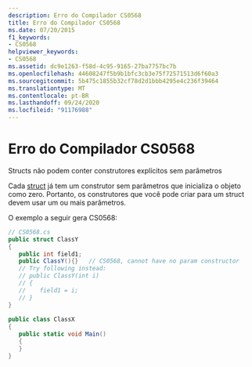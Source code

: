```yaml
---
description: Erro do Compilador CS0568
title: Erro do Compilador CS0568
ms.date: 07/20/2015
f1_keywords:
- CS0568
helpviewer_keywords:
- CS0568
ms.assetid: dc9e1263-f58d-4c95-9165-27ba7757bc7b
ms.openlocfilehash: 44608247f5b9b1bfc3cb3e75f72571513d6f60a3
ms.sourcegitcommit: 5b475c1855b32cf78d2d1bbb4295e4c236f39464
ms.translationtype: MT
ms.contentlocale: pt-BR
ms.lasthandoff: 09/24/2020
ms.locfileid: "91176988"
---
```

# <a name="compiler-error-cs0568"></a>Erro do Compilador CS0568

Structs não podem conter construtores explícitos sem parâmetros  
  
 Cada [struct](../language-reference/builtin-types/struct.md) já tem um construtor sem parâmetros que inicializa o objeto como zero. Portanto, os construtores que você pode criar para um struct devem usar um ou mais parâmetros.  
  
 O exemplo a seguir gera CS0568:  
  
```csharp  
// CS0568.cs  
public struct ClassY  
{  
   public int field1;  
   public ClassY(){}   // CS0568, cannot have no param constructor  
   // Try following instead:  
   // public ClassY(int i)  
   // {  
   //    field1 = i;  
   // }  
}  
  
public class ClassX  
{  
   public static void Main()  
   {  
   }  
}  
```
